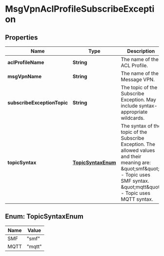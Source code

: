 
# MsgVpnAclProfileSubscribeException

## Properties
Name | Type | Description | Notes
------------ | ------------- | ------------- | -------------
**aclProfileName** | **String** | The name of the ACL Profile. |  [optional]
**msgVpnName** | **String** | The name of the Message VPN. |  [optional]
**subscribeExceptionTopic** | **String** | The topic of the Subscribe Exception. May include syntax-appropriate wildcards. |  [optional]
**topicSyntax** | [**TopicSyntaxEnum**](#TopicSyntaxEnum) | The syntax of the topic of the Subscribe Exception. The allowed values and their meaning are:      \&quot;smf\&quot; - Topic uses SMF syntax.     \&quot;mqtt\&quot; - Topic uses MQTT syntax.  |  [optional]


<a name="TopicSyntaxEnum"></a>
## Enum: TopicSyntaxEnum
Name | Value
---- | -----
SMF | &quot;smf&quot;
MQTT | &quot;mqtt&quot;



